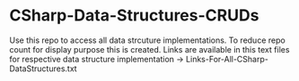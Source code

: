 # CSharp-Data-Structures-CRUDs

Use this repo to access all data strcuture implementations. To reduce repo count for display purpose this is created.
Links are available in this text files for respective data structure implementation -> Links-For-All-CSharp-DataStructures.txt
